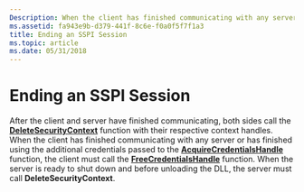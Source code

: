 ```yaml
---
Description: When the client has finished communicating with any server or has finished using the additional credentials passed to the AcquireCredentialsHandle function, the client must call the FreeCredentialsHandle function.
ms.assetid: fa943e9b-d379-441f-8c6e-f0a0f5f7f1a3
title: Ending an SSPI Session
ms.topic: article
ms.date: 05/31/2018
---
```


# Ending an SSPI Session

After the client and server have finished communicating, both sides call the [**DeleteSecurityContext**](/windows/desktop/api/Sspi/nf-sspi-deletesecuritycontext) function with their respective context handles. When the client has finished communicating with any server or has finished using the additional credentials passed to the [**AcquireCredentialsHandle**](https://msdn.microsoft.com/en-us/library/Aa374712(v=VS.85).aspx) function, the client must call the [**FreeCredentialsHandle**](/windows/desktop/api/Sspi/nf-sspi-freecredentialshandle) function. When the server is ready to shut down and before unloading the DLL, the server must call **DeleteSecurityContext**.

 

 



